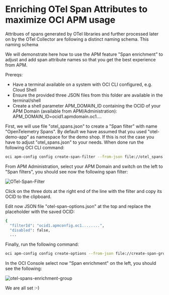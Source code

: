# Enriching OTel Span Attributes to maximize OCI APM usage 

Attribues of spans generated by OTel libraries and further processed later on by the OTel Collector are following a distinct naming schema. This naming schema 

We will demonstrate here how to use the APM feature "Span enrichment" to adjust and add span attribute names so that you get the best experience from APM.

Prereqs: 
- Have a terminal available on a system with OCI CLI configured, e.g. Cloud Shell
- Ensure the provided three JSON files from this folder are available in the terminal/shell
- Create a shell parameter APM_DOMAIN_ID containing the OCID of your APM Domain (available from APM/Administration):
  APM_DOMAIN_ID=ocid1.apmdomain.oc1....

First, we will use file "otel_spans.json" to create a "Span filter" with name "OpenTelemetry Spans". By default we have assumed that you used "otel-demo-app" as namespace for the demo shop. If this is not the case you have to adjust "otel_spans.json" to your needs. When done run the following OCI CLI command:
```bash
oci apm-config config create-span-filter --from-json file://otel_spans.json --apm-domain-id $APM_DOMAIN_ID
```
From APM Administration, select your APM Domain and switch on the left to "Span filters", you should see now the following span filter:

![OTel-Span-Filter](https://github.com/user-attachments/assets/7908e14d-fa99-41d2-bd19-4c7b0d02e48d)

Click on the three dots at the right end of the line with the filter and copy its OCID to the clipboard.

Edit now JSON file "otel-span-options.json" at the top and replace the placeholder with the saved OCID:
```bash
{
  "filterId": "ocid1.apmconfig.oc1........",
  "disabled": false,
  ...
```
Finally, run the following command:
```bash
oci apm-config config create-options --from-json file://create-span-group.json --apm-domain-id $APM_DOMAIN_ID --options file://otel-span-options.json
```
In the OCI Console select now "Span enrichment" on the left, you should see the following:

![otel-spans-enrichment-group](https://github.com/user-attachments/assets/1f36d454-e0b0-411a-99c5-dc9882676d44)

We are all set :-)
